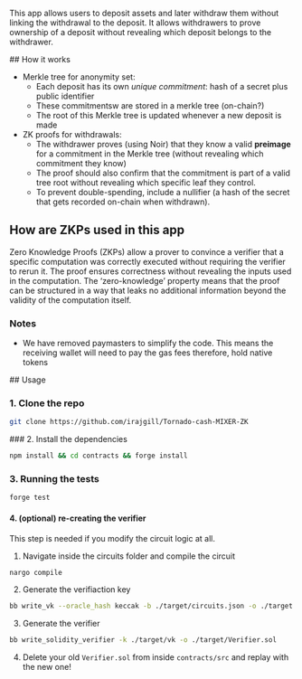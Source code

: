 
This app allows users to deposit assets and later withdraw them without linking the withdrawal to the deposit. It allows withdrawers to prove ownership of a deposit without revealing which deposit belongs to the withdrawer. 

## How it works

- Merkle tree for anonymity set:
    - Each deposit has its own _unique commitment_: hash of a secret plus public identifier
    - These commitmentsw are stored in a merkle tree (on-chain?)
    - The root of this Merkle tree is updated whenever a new deposit is made
- ZK proofs for withdrawals:
    - The withdrawer proves (using Noir) that they know a valid **preimage** for a commitment in the Merkle tree (without revealing which commitment they know)
    - The proof should also confirm that the commitment is part of a valid tree root without revealing which specific leaf they control.
    - To prevent double-spending, include a nullifier (a hash of the secret that gets recorded on-chain when withdrawn).

## How are ZKPs used in this app

Zero Knowledge Proofs (ZKPs) allow a prover to convince a verifier that a specific computation was correctly executed without requiring the verifier to rerun it. The proof ensures correctness without revealing the inputs used in the computation. The ‘zero-knowledge’ property means that the proof can be structured in a way that leaks no additional information beyond the validity of the computation itself.

### Notes

- We have removed paymasters to simplify the code. This means the receiving wallet will need to pay the gas fees therefore, hold native tokens

## Usage

### 1. Clone the repo

```bash
git clone https://github.com/irajgill/Tornado-cash-MIXER-ZK
```

### 2. Install the dependencies

```bash
npm install && cd contracts && forge install
```

### 3. Running the tests

```bash
forge test
```

#### 4. (optional) re-creating the verifier

This step is needed if you modify the circuit logic at all.

1. Navigate inside the circuits folder and compile the circuit

```bash
nargo compile
```

2. Generate the verifiaction key

```bash
bb write_vk --oracle_hash keccak -b ./target/circuits.json -o ./target
```

3. Generate the verifier

```bash
bb write_solidity_verifier -k ./target/vk -o ./target/Verifier.sol
```

4. Delete your old `Verifier.sol` from inside `contracts/src` and replay with the new one!
